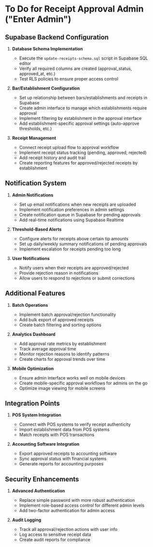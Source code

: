 # To Do for Receipt Approval Admin ("Enter Admin")

## Supabase Backend Configuration

1. **Database Schema Implementation**
   - Execute the `update-receipts-schema.sql` script in Supabase SQL editor
   - Verify all required columns are created (approval_status, approved_at, etc.)
   - Test RLS policies to ensure proper access control

2. **Bar/Establishment Configuration**
   - Set up relationship between bars/establishments and receipts in Supabase
   - Create admin interface to manage which establishments require approval
   - Implement filtering by establishment in the approval interface
   - Add establishment-specific approval settings (auto-approve thresholds, etc.)

3. **Receipt Management**
   - Connect receipt upload flow to approval workflow
   - Implement receipt status tracking (pending, approved, rejected)
   - Add receipt history and audit trail
   - Create reporting features for approved/rejected receipts by establishment

## Notification System

1. **Admin Notifications**
   - Set up email notifications when new receipts are uploaded
   - Implement notification preferences in admin settings
   - Create notification queue in Supabase for pending approvals
   - Add real-time notifications using Supabase Realtime

2. **Threshold-Based Alerts**
   - Configure alerts for receipts above certain tip amounts
   - Set up daily/weekly summary notifications of pending approvals
   - Implement escalation for receipts pending too long

3. **User Notifications**
   - Notify users when their receipts are approved/rejected
   - Provide rejection reason in notifications
   - Allow users to respond to rejections or submit corrections

## Additional Features

1. **Batch Operations**
   - Implement batch approval/rejection functionality
   - Add bulk export of approved receipts
   - Create batch filtering and sorting options

2. **Analytics Dashboard**
   - Add approval rate metrics by establishment
   - Track average approval time
   - Monitor rejection reasons to identify patterns
   - Create charts for approval trends over time

3. **Mobile Optimization**
   - Ensure admin interface works well on mobile devices
   - Create mobile-specific approval workflows for admins on the go
   - Optimize image viewing for mobile screens

## Integration Points

1. **POS System Integration**
   - Connect with POS systems to verify receipt authenticity
   - Import establishment data from POS systems
   - Match receipts with POS transactions

2. **Accounting Software Integration**
   - Export approved receipts to accounting software
   - Sync approval status with financial systems
   - Generate reports for accounting purposes

## Security Enhancements

1. **Advanced Authentication**
   - Replace simple password with more robust authentication
   - Implement role-based access control for different admin levels
   - Add two-factor authentication for admin access

2. **Audit Logging**
   - Track all approval/rejection actions with user info
   - Log access to sensitive receipt data
   - Create audit reports for compliance
